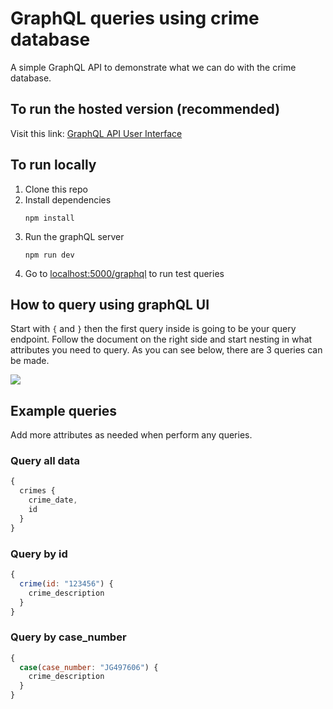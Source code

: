 # GraphQL queries using crime database
A simple GraphQL API to demonstrate what we can do with the crime database.

## To run the hosted version (recommended)
Visit this link: [GraphQL API User Interface](https://crime-graphql-api.vercel.app/)

## To run locally
1. Clone this repo
2. Install dependencies
    ```
    npm install
    ```
3. Run the graphQL server
   ```
   npm run dev
   ```
4. Go to [localhost:5000/graphql](http://localhost:5000/graphql) to run test queries

## How to query using graphQL UI
Start with `{` and `}` then the first query inside is going to be your query endpoint. Follow the document on the right side and start nesting in what attributes you need to query. As you can see below, there are 3 queries can be made.

<img src="https://firebasestorage.googleapis.com/v0/b/chatapp-be9bd.appspot.com/o/doc.png?alt=media&token=0250f82c-72a6-4ca8-85bb-5f2e21c85c07"/>


## Example queries
Add more attributes as needed when perform any queries.
### Query all data
```javascript
{
  crimes {
    crime_date,
    id
  }
}
```

### Query by id

```javascript
{
  crime(id: "123456") {
    crime_description
  }
}
```

### Query by case_number

```javascript
{
  case(case_number: "JG497606") {
    crime_description
  }
}
```

